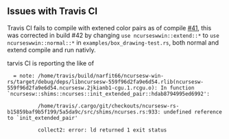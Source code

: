 ## Issues with Travis CI

Travis CI fails to compile with extened color pairs as of compile [#41](https://travis-ci.com/narfit66/ncursesw-win-rs/builds/134301416), this was corrected in build #42 by changing `use ncurseswwin::extend::*` to `use ncurseswwin::normal::*` in `examples/box_drawing-test.rs`, both normal and extend compile and run nativly.

tarvis CI is reporting the like of
```
  = note: /home/travis/build/narfit66/ncursesw-win-rs/target/debug/deps/libncursesw-559f96d2fa9e6d54.rlib(ncursesw-559f96d2fa9e6d54.ncursesw.2jkianb1-cgu.1.rcgu.o): In function `ncursesw::shims::ncurses::init_extended_pair::hdab8794995ed6992':

          /home/travis/.cargo/git/checkouts/ncursesw-rs-b15859baf9b5f199/5a5da9c/src/shims/ncurses.rs:933: undefined reference to `init_extended_pair'

          collect2: error: ld returned 1 exit status
```
